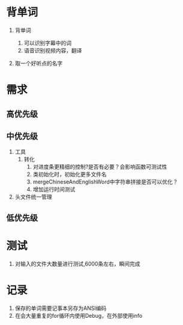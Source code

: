 # 背单词

1. 背单词
   1. 可以识别字幕中的词
   2. 语音识别视频内容，翻译


1. 取一个好听点的名字


# 需求
## 高优先级


## 中优先级
1. 工具
   1. 转化
      1. 对进度条更精细的控制?是否有必要？会影响函数可测试性
      2. 类初始化时，初始化更多文件名
      3. mergeChineseAndEnglishWord中字符串拼接是否可以优化？
      4. 增加运行时间测试
2. 头文件统一管理

## 低优先级


# 测试
1. 对输入的文件大数量进行测试,6000条左右，瞬间完成

# 记录
1. 保存的单词需要记事本另存为ANSI编码
2. 在会大量重复的for循环内使用Debug，在外部使用info
